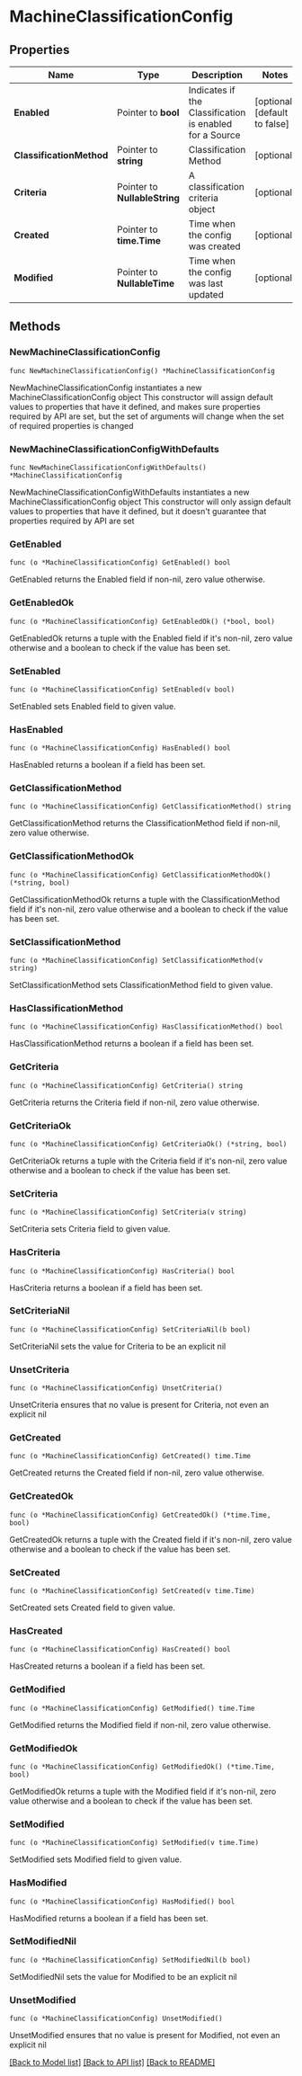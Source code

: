 # MachineClassificationConfig

## Properties

Name | Type | Description | Notes
------------ | ------------- | ------------- | -------------
**Enabled** | Pointer to **bool** | Indicates if the Classification is enabled for a Source | [optional] [default to false]
**ClassificationMethod** | Pointer to **string** | Classification Method | [optional] 
**Criteria** | Pointer to **NullableString** | A classification criteria object | [optional] 
**Created** | Pointer to **time.Time** | Time when the config was created | [optional] 
**Modified** | Pointer to **NullableTime** | Time when the config was last updated | [optional] 

## Methods

### NewMachineClassificationConfig

`func NewMachineClassificationConfig() *MachineClassificationConfig`

NewMachineClassificationConfig instantiates a new MachineClassificationConfig object
This constructor will assign default values to properties that have it defined,
and makes sure properties required by API are set, but the set of arguments
will change when the set of required properties is changed

### NewMachineClassificationConfigWithDefaults

`func NewMachineClassificationConfigWithDefaults() *MachineClassificationConfig`

NewMachineClassificationConfigWithDefaults instantiates a new MachineClassificationConfig object
This constructor will only assign default values to properties that have it defined,
but it doesn't guarantee that properties required by API are set

### GetEnabled

`func (o *MachineClassificationConfig) GetEnabled() bool`

GetEnabled returns the Enabled field if non-nil, zero value otherwise.

### GetEnabledOk

`func (o *MachineClassificationConfig) GetEnabledOk() (*bool, bool)`

GetEnabledOk returns a tuple with the Enabled field if it's non-nil, zero value otherwise
and a boolean to check if the value has been set.

### SetEnabled

`func (o *MachineClassificationConfig) SetEnabled(v bool)`

SetEnabled sets Enabled field to given value.

### HasEnabled

`func (o *MachineClassificationConfig) HasEnabled() bool`

HasEnabled returns a boolean if a field has been set.

### GetClassificationMethod

`func (o *MachineClassificationConfig) GetClassificationMethod() string`

GetClassificationMethod returns the ClassificationMethod field if non-nil, zero value otherwise.

### GetClassificationMethodOk

`func (o *MachineClassificationConfig) GetClassificationMethodOk() (*string, bool)`

GetClassificationMethodOk returns a tuple with the ClassificationMethod field if it's non-nil, zero value otherwise
and a boolean to check if the value has been set.

### SetClassificationMethod

`func (o *MachineClassificationConfig) SetClassificationMethod(v string)`

SetClassificationMethod sets ClassificationMethod field to given value.

### HasClassificationMethod

`func (o *MachineClassificationConfig) HasClassificationMethod() bool`

HasClassificationMethod returns a boolean if a field has been set.

### GetCriteria

`func (o *MachineClassificationConfig) GetCriteria() string`

GetCriteria returns the Criteria field if non-nil, zero value otherwise.

### GetCriteriaOk

`func (o *MachineClassificationConfig) GetCriteriaOk() (*string, bool)`

GetCriteriaOk returns a tuple with the Criteria field if it's non-nil, zero value otherwise
and a boolean to check if the value has been set.

### SetCriteria

`func (o *MachineClassificationConfig) SetCriteria(v string)`

SetCriteria sets Criteria field to given value.

### HasCriteria

`func (o *MachineClassificationConfig) HasCriteria() bool`

HasCriteria returns a boolean if a field has been set.

### SetCriteriaNil

`func (o *MachineClassificationConfig) SetCriteriaNil(b bool)`

 SetCriteriaNil sets the value for Criteria to be an explicit nil

### UnsetCriteria
`func (o *MachineClassificationConfig) UnsetCriteria()`

UnsetCriteria ensures that no value is present for Criteria, not even an explicit nil
### GetCreated

`func (o *MachineClassificationConfig) GetCreated() time.Time`

GetCreated returns the Created field if non-nil, zero value otherwise.

### GetCreatedOk

`func (o *MachineClassificationConfig) GetCreatedOk() (*time.Time, bool)`

GetCreatedOk returns a tuple with the Created field if it's non-nil, zero value otherwise
and a boolean to check if the value has been set.

### SetCreated

`func (o *MachineClassificationConfig) SetCreated(v time.Time)`

SetCreated sets Created field to given value.

### HasCreated

`func (o *MachineClassificationConfig) HasCreated() bool`

HasCreated returns a boolean if a field has been set.

### GetModified

`func (o *MachineClassificationConfig) GetModified() time.Time`

GetModified returns the Modified field if non-nil, zero value otherwise.

### GetModifiedOk

`func (o *MachineClassificationConfig) GetModifiedOk() (*time.Time, bool)`

GetModifiedOk returns a tuple with the Modified field if it's non-nil, zero value otherwise
and a boolean to check if the value has been set.

### SetModified

`func (o *MachineClassificationConfig) SetModified(v time.Time)`

SetModified sets Modified field to given value.

### HasModified

`func (o *MachineClassificationConfig) HasModified() bool`

HasModified returns a boolean if a field has been set.

### SetModifiedNil

`func (o *MachineClassificationConfig) SetModifiedNil(b bool)`

 SetModifiedNil sets the value for Modified to be an explicit nil

### UnsetModified
`func (o *MachineClassificationConfig) UnsetModified()`

UnsetModified ensures that no value is present for Modified, not even an explicit nil

[[Back to Model list]](../README.md#documentation-for-models) [[Back to API list]](../README.md#documentation-for-api-endpoints) [[Back to README]](../README.md)



